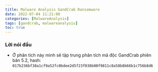 ```yaml
---
title: Malware Analysis GandCrab Ransomware
date: 2022-07-04 11:21:00
categories: [MalwareAnalysis]
tags: [gandcrab, malwareanalysis]
toc: true
---
```


### Lời nói đầu
- Ở phân tích này mình sẽ tập trung phân tích mã độc GandCrab phiên bản 5.2, hash: `017b236bf38a1cf9a52fc0bdee2d5f23f038b00f9811c8a58b8b66b1c756b8d6`
